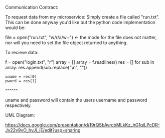 Communication Contract:

To request data from my microservice: Simply create a file called "run.txt". 
This can be done anyway you'd like but the python code implementation would be:

file = open("run.txt", "w/r/a/w+") <- the mode for the file does not matter, nor will you need to set the file object returned to anything.

To recieve data:

f = open("login.txt", "r")
    array = []
    array = f.readlines()
    res = []
    for sub in array:
        res.append(sub.replace("\n", ""))

    uname = res[0]
    pword = res[1]
    
^^^^^^

uname and password will contain the users username and password respectively.

UML Diagram:

https://docs.google.com/presentation/d/19rQSbAvrcbMLkKz_hG1qiLPcDR-Jv22v9vO_hvJi_jE/edit?usp=sharing



